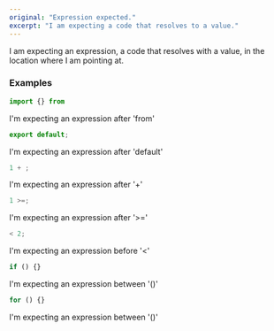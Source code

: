 ```yaml
---
original: "Expression expected."
excerpt: "I am expecting a code that resolves to a value."
---
```


I am expecting an expression, a code that resolves with a value, in the location where I am pointing at.

### Examples


```ts
import {} from
```

I'm expecting an expression after 'from'

```ts
export default;
```

I'm expecting an expression after 'default'

```ts
1 + ;
```

I'm expecting an expression after '+'

```ts
1 >=;   
```

I'm expecting an expression after '>='

```ts
< 2;
```     

I'm expecting an expression before '<'

```ts
if () {}      
```

I'm expecting an expression between '()'

```ts
for () {}
```

I'm expecting an expression between '()'